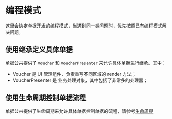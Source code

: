 # 编程模式

这里会协定单据开发的编程模式，当遇到同一类问题时，优先按照已有编程模式解决问题。

## 使用继承定义具体单据

单据公共提供了 `Voucher` 和 `VoucherPresenter` 来允许具体单据进行继承。其中：

* Voucher 是 UI 管理组件，负责重写不同区域的 render 方法；
* VoucherPresenter 是 业务处理对象，其中包括了非常多的处理器；

## 使用生命周期控制单据流程

单据公共提供了生命周期来允许具体单据控制单据的流程，请参考[生命周期](/chapter1/sheng-ming-zhou-qi.md)

